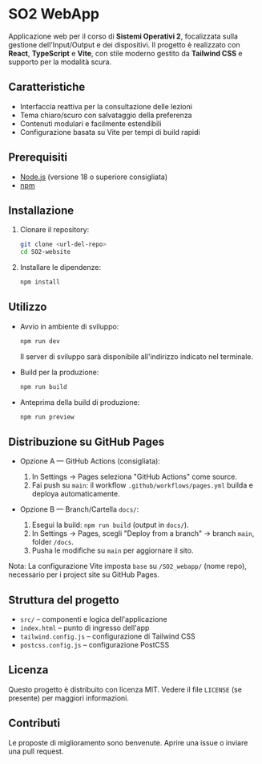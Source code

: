 # SO2 WebApp

Applicazione web per il corso di **Sistemi Operativi 2**, focalizzata sulla gestione dell'Input/Output e dei dispositivi. Il progetto è realizzato con **React**, **TypeScript** e **Vite**, con stile moderno gestito da **Tailwind CSS** e supporto per la modalità scura.

## Caratteristiche
- Interfaccia reattiva per la consultazione delle lezioni
- Tema chiaro/scuro con salvataggio della preferenza
- Contenuti modulari e facilmente estendibili
- Configurazione basata su Vite per tempi di build rapidi

## Prerequisiti
- [Node.js](https://nodejs.org/) (versione 18 o superiore consigliata)
- [npm](https://www.npmjs.com/)

## Installazione
1. Clonare il repository:
   ```bash
   git clone <url-del-repo>
   cd SO2-website
   ```
2. Installare le dipendenze:
   ```bash
   npm install
   ```

## Utilizzo
- Avvio in ambiente di sviluppo:
  ```bash
  npm run dev
  ```
  Il server di sviluppo sarà disponibile all'indirizzo indicato nel terminale.

- Build per la produzione:
  ```bash
  npm run build
  ```

- Anteprima della build di produzione:
  ```bash
  npm run preview
  ```

## Distribuzione su GitHub Pages
- Opzione A — GitHub Actions (consigliata):
  1) In Settings → Pages seleziona "GitHub Actions" come source.
  2) Fai push su `main`: il workflow `.github/workflows/pages.yml` builda e deploya automaticamente.

- Opzione B — Branch/Cartella `docs/`:
  1) Esegui la build: `npm run build` (output in `docs/`).
  2) In Settings → Pages, scegli "Deploy from a branch" → branch `main`, folder `/docs`.
  3) Pusha le modifiche su `main` per aggiornare il sito.

Nota: La configurazione Vite imposta `base` su `/SO2_webapp/` (nome repo), necessario per i project site su GitHub Pages.

## Struttura del progetto
- `src/` – componenti e logica dell'applicazione
- `index.html` – punto di ingresso dell'app
- `tailwind.config.js` – configurazione di Tailwind CSS
- `postcss.config.js` – configurazione PostCSS

## Licenza
Questo progetto è distribuito con licenza MIT. Vedere il file `LICENSE` (se presente) per maggiori informazioni.

## Contributi
Le proposte di miglioramento sono benvenute. Aprire una issue o inviare una pull request.

